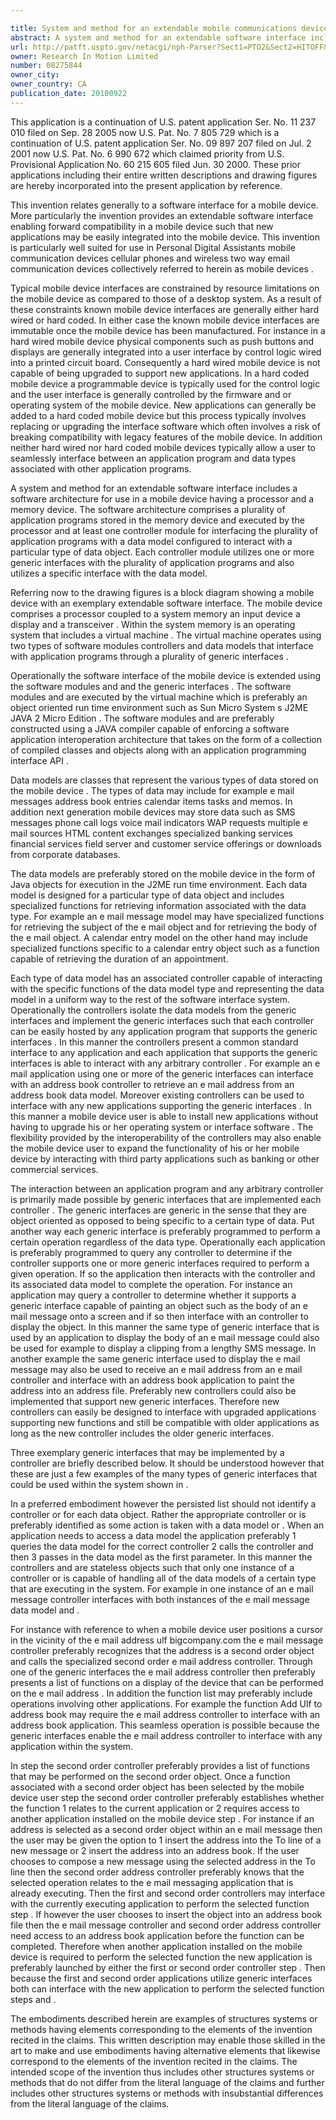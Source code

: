 ```yaml
---

title: System and method for an extendable mobile communications device user interface
abstract: A system and method for an extendable software interface includes a software architecture for use in a mobile device having a processor and a memory device. The software architecture includes a set of first-order controller software instructions configured to interface the application program with a first-order data model, and a first-order data object stored in the memory device in the form of the first-order data model. The first-order data object includes a second-order data object. A second-order set of controller software instructions configured to interact with the second-order data object is also included in the software architecture.
url: http://patft.uspto.gov/netacgi/nph-Parser?Sect1=PTO2&Sect2=HITOFF&p=1&u=%2Fnetahtml%2FPTO%2Fsearch-adv.htm&r=1&f=G&l=50&d=PALL&S1=08275844&OS=08275844&RS=08275844
owner: Research In Motion Limited
number: 08275844
owner_city: 
owner_country: CA
publication_date: 20100922
---
```

This application is a continuation of U.S. patent application Ser. No. 11 237 010 filed on Sep. 28 2005 now U.S. Pat. No. 7 805 729 which is a continuation of U.S. patent application Ser. No. 09 897 207 filed on Jul. 2 2001 now U.S. Pat. No. 6 990 672 which claimed priority from U.S. Provisional Application No. 60 215 605 filed Jun. 30 2000. These prior applications including their entire written descriptions and drawing figures are hereby incorporated into the present application by reference.

This invention relates generally to a software interface for a mobile device. More particularly the invention provides an extendable software interface enabling forward compatibility in a mobile device such that new applications may be easily integrated into the mobile device. This invention is particularly well suited for use in Personal Digital Assistants mobile communication devices cellular phones and wireless two way email communication devices collectively referred to herein as mobile devices .

Typical mobile device interfaces are constrained by resource limitations on the mobile device as compared to those of a desktop system. As a result of these constraints known mobile device interfaces are generally either hard wired or hard coded. In either case the known mobile device interfaces are immutable once the mobile device has been manufactured. For instance in a hard wired mobile device physical components such as push buttons and displays are generally integrated into a user interface by control logic wired into a printed circuit board. Consequently a hard wired mobile device is not capable of being upgraded to support new applications. In a hard coded mobile device a programmable device is typically used for the control logic and the user interface is generally controlled by the firmware and or operating system of the mobile device. New applications can generally be added to a hard coded mobile device but this process typically involves replacing or upgrading the interface software which often involves a risk of breaking compatibility with legacy features of the mobile device. In addition neither hard wired nor hard coded mobile devices typically allow a user to seamlessly interface between an application program and data types associated with other application programs.

A system and method for an extendable software interface includes a software architecture for use in a mobile device having a processor and a memory device. The software architecture comprises a plurality of application programs stored in the memory device and executed by the processor and at least one controller module for interfacing the plurality of application programs with a data model configured to interact with a particular type of data object. Each controller module utilizes one or more generic interfaces with the plurality of application programs and also utilizes a specific interface with the data model.

Referring now to the drawing figures is a block diagram showing a mobile device with an exemplary extendable software interface. The mobile device comprises a processor coupled to a system memory an input device a display and a transceiver . Within the system memory is an operating system that includes a virtual machine . The virtual machine operates using two types of software modules controllers and data models that interface with application programs through a plurality of generic interfaces .

Operationally the software interface of the mobile device is extended using the software modules and and the generic interfaces . The software modules and are executed by the virtual machine which is preferably an object oriented run time environment such as Sun Micro System s J2ME JAVA 2 Micro Edition . The software modules and are preferably constructed using a JAVA compiler capable of enforcing a software application interoperation architecture that takes on the form of a collection of compiled classes and objects along with an application programming interface API .

Data models are classes that represent the various types of data stored on the mobile device . The types of data may include for example e mail messages address book entries calendar items tasks and memos. In addition next generation mobile devices may store data such as SMS messages phone call logs voice mail indicators WAP requests multiple e mail sources HTML content exchanges specialized banking services financial services field server and customer service offerings or downloads from corporate databases.

The data models are preferably stored on the mobile device in the form of Java objects for execution in the J2ME run time environment. Each data model is designed for a particular type of data object and includes specialized functions for retrieving information associated with the data type. For example an e mail message model may have specialized functions for retrieving the subject of the e mail object and for retrieving the body of the e mail object. A calendar entry model on the other hand may include specialized functions specific to a calendar entry object such as a function capable of retrieving the duration of an appointment.

Each type of data model has an associated controller capable of interacting with the specific functions of the data model type and representing the data model in a uniform way to the rest of the software interface system. Operationally the controllers isolate the data models from the generic interfaces and implement the generic interfaces such that each controller can be easily hosted by any application program that supports the generic interfaces . In this manner the controllers present a common standard interface to any application and each application that supports the generic interfaces is able to interact with any arbitrary controller . For example an e mail application using one or more of the generic interfaces can interface with an address book controller to retrieve an e mail address from an address book data model. Moreover existing controllers can be used to interface with any new applications supporting the generic interfaces . In this manner a mobile device user is able to install new applications without having to upgrade his or her operating system or interface software . The flexibility provided by the interoperability of the controllers may also enable the mobile device user to expand the functionality of his or her mobile device by interacting with third party applications such as banking or other commercial services.

The interaction between an application program and any arbitrary controller is primarily made possible by generic interfaces that are implemented each controller . The generic interfaces are generic in the sense that they are object oriented as opposed to being specific to a certain type of data. Put another way each generic interface is preferably programmed to perform a certain operation regardless of the data type. Operationally each application is preferably programmed to query any controller to determine if the controller supports one or more generic interfaces required to perform a given operation. If so the application then interacts with the controller and its associated data model to complete the operation. For instance an application may query a controller to determine whether it supports a generic interface capable of painting an object such as the body of an e mail message onto a screen and if so then interface with an controller to display the object. In this manner the same type of generic interface that is used by an application to display the body of an e mail message could also be used for example to display a clipping from a lengthy SMS message. In another example the same generic interface used to display the e mail message may also be used to receive an e mail address from an e mail controller and interface with an address book application to paint the address into an address file. Preferably new controllers could also be implemented that support new generic interfaces. Therefore new controllers can easily be designed to interface with upgraded applications supporting new functions and still be compatible with older applications as long as the new controller includes the older generic interfaces.

Three exemplary generic interfaces that may be implemented by a controller are briefly described below. It should be understood however that these are just a few examples of the many types of generic interfaces that could be used within the system shown in .

In a preferred embodiment however the persisted list should not identify a controller or for each data object. Rather the appropriate controller or is preferably identified as some action is taken with a data model or . When an application needs to access a data model the application preferably 1 queries the data model for the correct controller 2 calls the controller and then 3 passes in the data model as the first parameter. In this manner the controllers and are stateless objects such that only one instance of a controller or is capable of handling all of the data models of a certain type that are executing in the system. For example in one instance of an e mail message controller interfaces with both instances of the e mail message data model and .

For instance with reference to when a mobile device user positions a cursor in the vicinity of the e mail address ulf bigcompany.com the e mail message controller preferably recognizes that the address is a second order object and calls the specialized second order e mail address controller. Through one of the generic interfaces the e mail address controller then preferably presents a list of functions on a display of the device that can be performed on the e mail address . In addition the function list may preferably include operations involving other applications. For example the function Add Ulf to address book may require the e mail address controller to interface with an address book application. This seamless operation is possible because the generic interfaces enable the e mail address controller to interface with any application within the system.

In step the second order controller preferably provides a list of functions that may be performed on the second order object. Once a function associated with a second order object has been selected by the mobile device user step the second order controller preferably establishes whether the function 1 relates to the current application or 2 requires access to another application installed on the mobile device step . For instance if an address is selected as a second order object within an e mail message then the user may be given the option to 1 insert the address into the To line of a new message or 2 insert the address into an address book. If the user chooses to compose a new message using the selected address in the To line then the second order address controller preferably knows that the selected operation relates to the e mail messaging application that is already executing. Then the first and second order controllers may interface with the currently executing application to perform the selected function step . If however the user chooses to insert the object into an address book file then the e mail message controller and second order address controller need access to an address book application before the function can be completed. Therefore when another application installed on the mobile device is required to perform the selected function the new application is preferably launched by either the first or second order controller step . Then because the first and second order applications utilize generic interfaces both can interface with the new application to perform the selected function steps and .

The embodiments described herein are examples of structures systems or methods having elements corresponding to the elements of the invention recited in the claims. This written description may enable those skilled in the art to make and use embodiments having alternative elements that likewise correspond to the elements of the invention recited in the claims. The intended scope of the invention thus includes other structures systems or methods that do not differ from the literal language of the claims and further includes other structures systems or methods with insubstantial differences from the literal language of the claims.

